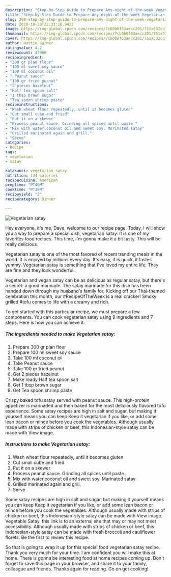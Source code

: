 ```yaml
---
description: "Step-by-Step Guide to Prepare Any-night-of-the-week Vegetarian satay"
title: "Step-by-Step Guide to Prepare Any-night-of-the-week Vegetarian satay"
slug: 298-step-by-step-guide-to-prepare-any-night-of-the-week-vegetarian-satay
date: 2020-10-20T22:33:16.942Z
image: https://img-global.cpcdn.com/recipes/7cb0b0f63aecc201/751x532cq70/vegetarian-satay-recipe-main-photo.jpg
thumbnail: https://img-global.cpcdn.com/recipes/7cb0b0f63aecc201/751x532cq70/vegetarian-satay-recipe-main-photo.jpg
cover: https://img-global.cpcdn.com/recipes/7cb0b0f63aecc201/751x532cq70/vegetarian-satay-recipe-main-photo.jpg
author: Hattie Garner
ratingvalue: 4.2
reviewcount: 43980
recipeingredient:
- "300 gr plan flour"
- "100 ml sweet soy sauce"
- "100 ml coconut oil"
- " Peanut sauce"
- "100 gr fried peanut"
- "2 pieces hazelnut"
- "Half tea spoon salt"
- "1 tbsp brown sugar"
- "Tea spoon shrimp paste"
recipeinstructions:
- "Wash wheat flour repeatedly, until it becomes gluten"
- "Cut small cube and fried"
- "Put it on a skewer"
- "Process peanut sauce. Grinding all spices until paste."
- "Mix with water,coconut oil and sweet soy. Marinated satay"
- "Grilled marinated again and grill."
- "Serve"
categories:
- Recipe
tags:
- vegetarian
- satay

katakunci: vegetarian satay 
nutrition: 144 calories
recipecuisine: American
preptime: "PT40M"
cooktime: "PT38M"
recipeyield: "2"
recipecategory: Dinner

---
```



![Vegetarian satay](https://img-global.cpcdn.com/recipes/7cb0b0f63aecc201/751x532cq70/vegetarian-satay-recipe-main-photo.jpg)

Hey everyone, it's me, Dave, welcome to our recipe page. Today, I will show you a way to prepare a special dish, vegetarian satay. It is one of my favorites food recipes. This time, I'm gonna make it a bit tasty. This will be really delicious.

Vegetarian satay is one of the most favored of recent trending meals in the world. It is enjoyed by millions every day. It's easy, it is quick, it tastes yummy. Vegetarian satay is something that I've loved my entire life. They are fine and they look wonderful.

Vegetarian and vegan satay can be as delicious as regular satay, but there&#39;s a secret: a good marinade. The satay marinade for this dish has been handed down through my husband&#39;s family for. Kicking off our Thai-themed celebration this month, our #RecipeOfTheWeek is a real cracker! Smoky grilled #tofu comes to life with a creamy and rich.


To get started with this particular recipe, we must prepare a few components. You can cook vegetarian satay using 9 ingredients and 7 steps. Here is how you can achieve it.

<!--inarticleads1-->

##### The ingredients needed to make Vegetarian satay:

1. Prepare 300 gr plan flour
1. Prepare 100 ml sweet soy sauce
1. Take 100 ml coconut oil
1. Take  Peanut sauce
1. Take 100 gr fried peanut
1. Get 2 pieces hazelnut
1. Make ready Half tea spoon salt
1. Get 1 tbsp brown sugar
1. Get Tea spoon shrimp paste


Crispy baked tofu satay served with peanut sauce. This high-protein appetizer is marinaded and then baked for the most deliciously flavored tofu experience. Some satay recipes are high in salt and sugar, but making it yourself means you can keep Keep it vegetarian if you like, or add some lean bacon or mince before you cook the vegetables. Although usually made with strips of chicken or beef, this Indonesian-style satay can be made with View image. 

<!--inarticleads2-->

##### Instructions to make Vegetarian satay:

1. Wash wheat flour repeatedly, until it becomes gluten
1. Cut small cube and fried
1. Put it on a skewer
1. Process peanut sauce. Grinding all spices until paste.
1. Mix with water,coconut oil and sweet soy. Marinated satay
1. Grilled marinated again and grill.
1. Serve


Some satay recipes are high in salt and sugar, but making it yourself means you can keep Keep it vegetarian if you like, or add some lean bacon or mince before you cook the vegetables. Although usually made with strips of chicken or beef, this Indonesian-style satay can be made with View image. Vegetable Satay. this link is to an external site that may or may not meet accessibility. Although usually made with strips of chicken or beef, this Indonesian-style satay can be made with fresh broccoli and cauliflower florets. Be the first to review this recipe. 

So that is going to wrap it up for this special food vegetarian satay recipe. Thank you very much for your time. I am confident you will make this at home. There is gonna be interesting food at home recipes coming up. Don't forget to save this page in your browser, and share it to your family, colleague and friends. Thanks again for reading. Go on get cooking!
